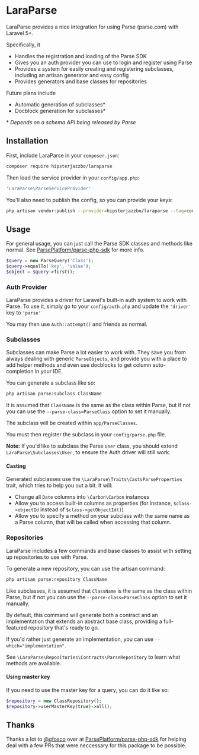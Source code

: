 # LaraParse

LaraParse provides a nice integration for using Parse (parse.com) with Laravel 5+.

Specifically, it

- Handles the registration and loading of the Parse SDK
- Gives you an auth provider you can use to login and register using Parse
- Provides a system for easily creating and registering subclasses, including an artisan generator and easy config
- Provides generators and base classes for repositories

Future plans include

- Automatic generation of subclasses*
- Docblock generation for subclasses*

\* *Depends on a schema API being released by Parse*

## Installation

First, include LaraParse in your `composer.json`:

```bash
composer require hipsterjazzbo/laraparse
```

Then load the service provider in your `config/app.php`:

```php
'LaraParse\ParseServiceProvider'
```

You'll also need to publish the config, so you can provide your keys:

```bash
php artisan vendor:publish --provider=hipsterjazzbo/laraparse --tag=config
```

## Usage

For general usage, you can just call the Parse SDK classes and methods like normal. See [ParsePlatform/parse-php-sdk](https://github.com/ParsePlatform/parse-php-sdk) for more info.

```php
$query = new ParseQuery('Class');
$query->equalTo('key', 'value');
$object = $query->first();
```

### Auth Provider

LaraParse provides a driver for Laravel's built-in auth system to work with Parse. To use it, simply go to your `config/auth.php` and update the `'driver'` key to `'parse'`

You may then use `Auth::attempt()` and friends as normal.

### Subclasses

Subclasses can make Parse a lot easier to work with. They save you from always dealing with generic `ParseObjects`, and provide you with a place to add helper methods and even use docblocks to get column auto-completion in your IDE.

You can generate a subclass like so:

```bash
php artisan parse:subclass ClassName
```

It is assumed that `ClassName` is the same as the class within Parse, but if not you can use the `--parse-class=ParseClass` option to set it manually.

The subclass will be created within `app/ParseClasses`.

You must then register the subclass in your `config/parse.php` file.

**Note:** If you'd like to subclass the Parse `User` class, you should extend `LaraParse\Subclasses\User`, to ensure the Auth driver will still work.

#### Casting

Generated subclasses use the `\LaraParse\Traits\CastsParseProperties` trait, which tries to help you out a bit. It will:

- Change all `Date` columns into `\Carbon\Carbon` instances
- Allow you to access built-in columns as properties (for instance, `$class->objectId` instead of `$class->getObjectId()`)
- Allow you to specify a method on your subclass with the same name as a Parse column, that will be called when accessing that column.

### Repositories

LaraParse includes a few commands and base classes to assist with setting up repositories to use with Parse.

To generate a new repository, you can use the artisan command:

```bash
php artisan parse:repository ClassName
```

Like subclasses, it is assumed that `ClassName` is the same as the class within Parse, but if not you can use the `--parse-class=ParseClass` option to set it manually.

By default, this command will generate both a contract and an implementation that extends an abstract base class, providing a full-featured repository that's ready to go.

If you'd rather just generate an implementation, you can use `--which="implementation"`.

See `\LaraParse\Repositories\Contracts\ParseRepository` to learn what methods are available.

#### Using master key

If you need to use the master key for a query, you can do it like so:

```php
$repository = new ClassRepository();
$repository->userMasterKey(true)->all();
```

## Thanks

Thanks a lot to [@gfosco](https://github.com/gfosco) over at [ParsePlatform/parse-php-sdk](https://github.com/ParsePlatform/parse-php-sdk) for helping deal with a few PRs that were neccessary for this package to be possible.
